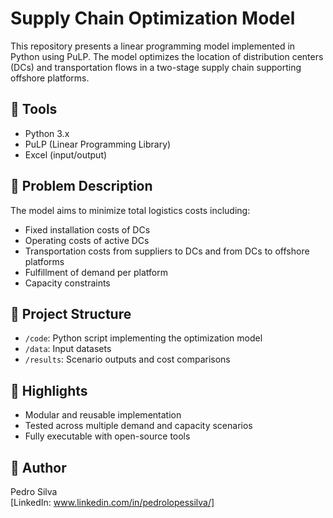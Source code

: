 # Supply Chain Optimization Model

This repository presents a linear programming model implemented in Python using PuLP.
The model optimizes the location of distribution centers (DCs) and transportation flows in a two-stage supply chain supporting offshore platforms.

## 🔧 Tools

- Python 3.x
- PuLP (Linear Programming Library)
- Excel (input/output)

## 🧠 Problem Description

The model aims to minimize total logistics costs including:

- Fixed installation costs of DCs
- Operating costs of active DCs
- Transportation costs from suppliers to DCs and from DCs to offshore platforms
- Fulfillment of demand per platform
- Capacity constraints

## 📁 Project Structure

- `/code`: Python script implementing the optimization model
- `/data`: Input datasets
- `/results`: Scenario outputs and cost comparisons

## 🚀 Highlights

- Modular and reusable implementation
- Tested across multiple demand and capacity scenarios
- Fully executable with open-source tools

## 👤 Author

Pedro Silva  
[LinkedIn: www.linkedin.com/in/pedrolopessilva/]
